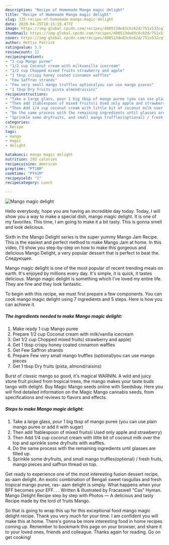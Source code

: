 ```yaml
---
description: "Recipe of Homemade Mango magic delight"
title: "Recipe of Homemade Mango magic delight"
slug: 335-recipe-of-homemade-mango-magic-delight
date: 2020-04-25T18:15:19.477Z
image: https://img-global.cpcdn.com/recipes/d80513de83c6c62d/751x532cq70/mango-magic-delight-recipe-main-photo.jpg
thumbnail: https://img-global.cpcdn.com/recipes/d80513de83c6c62d/751x532cq70/mango-magic-delight-recipe-main-photo.jpg
cover: https://img-global.cpcdn.com/recipes/d80513de83c6c62d/751x532cq70/mango-magic-delight-recipe-main-photo.jpg
author: Hettie Patrick
ratingvalue: 3.5
reviewcount: 12
recipeingredient:
- "1 cup Mango puree"
- "1/2 cup Coconut cream with milkvanilla icecream"
- "1/2 cup Chopped mixed fruits strawberry and apple"
- "1 tbsp crispy honey coated cinnamon waffles"
- "Few Saffron strands"
- "Few very small mango truffles optionalyou can use mango pieces"
- "1 tbsp Dry fruits pista almondraisins"
recipeinstructions:
- "Take a large glass, pour 1 big tbsp of mango puree (you can use plain mango puree or add it with sugar)"
- "Then add 1tablespoon of mixed fruits(i Used only apple and strawberry)"
- "Then Add 1/4 cup coconut cream with little bit of coconut milk over the top and sprinkle some dryfruits with waffles."
- "Do the same process with the remaining ingredients until glasses are filled up."
- "Sprinkle some dryfruits, and small mango truffles(optional) / fresh fruits, mango pieces and saffron thread on top."
categories:
- Recipe
tags:
- mango
- magic
- delight

katakunci: mango magic delight 
nutrition: 293 calories
recipecuisine: American
preptime: "PT18M"
cooktime: "PT41M"
recipeyield: "1"
recipecategory: Lunch

---
```



![Mango magic delight](https://img-global.cpcdn.com/recipes/d80513de83c6c62d/751x532cq70/mango-magic-delight-recipe-main-photo.jpg)

Hello everybody, hope you are having an incredible day today. Today, I will show you a way to make a special dish, mango magic delight. It is one of my favorites. This time, I am going to make it a bit tasty. This is gonna smell and look delicious.

Sixth in the Mango Delight series is the super yummy Mango Jam Recipe. This is the easiest and perfect method to make Mango Jam at home. In this video, I&#39;ll show you step-by-step on how to make this gorgeous and delicious Mango Delight, a very popular dessert that is perfect to beat the. Следующее.

Mango magic delight is one of the most popular of recent trending meals on earth. It's enjoyed by millions every day. It's simple, it is quick, it tastes delicious. Mango magic delight is something which I've loved my entire life. They are fine and they look fantastic.


To begin with this recipe, we must first prepare a few components. You can cook mango magic delight using 7 ingredients and 5 steps. Here is how you can achieve it.

##### The ingredients needed to make Mango magic delight:

1. Make ready 1 cup Mango puree
1. Prepare 1/2 cup Coconut cream with milk/vanilla icecream
1. Get 1/2 cup Chopped mixed fruits( strawberry and apple)
1. Get 1 tbsp crispy honey coated cinnamon waffles
1. Get Few Saffron strands
1. Prepare Few very small mango truffles (optional)you can use mango pieces
1. Get 1 tbsp Dry fruits (pista, almond/raisins)


Burst of classic mango so good, it&#39;s magical WARNIN. A wild and juicy stone fruit picked from tropical trees, the mango makes your taste buds tango with delight. Buy Magic Mango seeds online with Seedsbay. Here you will find detailed information on the Magic Mango cannabis seeds, from specifications and reviews to flavors and effects. 

##### Steps to make Mango magic delight:

1. Take a large glass, pour 1 big tbsp of mango puree (you can use plain mango puree or add it with sugar)
1. Then add 1tablespoon of mixed fruits(i Used only apple and strawberry)
1. Then Add 1/4 cup coconut cream with little bit of coconut milk over the top and sprinkle some dryfruits with waffles.
1. Do the same process with the remaining ingredients until glasses are filled up.
1. Sprinkle some dryfruits, and small mango truffles(optional) / fresh fruits, mango pieces and saffron thread on top.


Get ready to experience one of the most interesting fusion dessert recipe, as-aam delight. An exotic combination of Bengali sweet rasgullas and fresh tropical mango puree, ras- aam delight is simply. What happens when your BFF becomes your EFF. . . Written &amp; illustrated by Fracaswell &#34;Cas&#34; Hyman. Mango Delight Recipe step by step with Photos — A delicious and tasty Recipe made by the lord of fruits Mango. 

So that is going to wrap this up for this exceptional food mango magic delight recipe. Thank you very much for your time. I am confident you will make this at home. There's gonna be more interesting food in home recipes coming up. Remember to bookmark this page on your browser, and share it to your loved ones, friends and colleague. Thanks again for reading. Go on get cooking!
